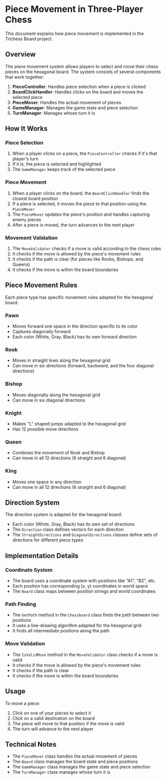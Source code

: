 # Piece Movement in Three-Player Chess

This document explains how piece movement is implemented in the Trichess Board project.

## Overview

The piece movement system allows players to select and move their chess pieces on the hexagonal board. The system consists of several components that work together:

1. **PieceController**: Handles piece selection when a piece is clicked
2. **BoardClickHandler**: Handles clicks on the board and moves the selected piece
3. **PieceMover**: Handles the actual movement of pieces
4. **GameManager**: Manages the game state and piece selection
5. **TurnManager**: Manages whose turn it is

## How It Works

### Piece Selection

1. When a player clicks on a piece, the `PieceController` checks if it's that player's turn
2. If it is, the piece is selected and highlighted
3. The `GameManager` keeps track of the selected piece

### Piece Movement

1. When a player clicks on the board, the `BoardClickHandler` finds the closest board position
2. If a piece is selected, it moves the piece to that position using the `PieceMover`
3. The `PieceMover` updates the piece's position and handles capturing enemy pieces
4. After a piece is moved, the turn advances to the next player

### Movement Validation

1. The `MoveValidator` checks if a move is valid according to the chess rules
2. It checks if the move is allowed by the piece's movement rules
3. It checks if the path is clear (for pieces like Rooks, Bishops, and Queens)
4. It checks if the move is within the board boundaries

## Piece Movement Rules

Each piece type has specific movement rules adapted for the hexagonal board:

### Pawn
- Moves forward one space in the direction specific to its color
- Captures diagonally forward
- Each color (White, Gray, Black) has its own forward direction

### Rook
- Moves in straight lines along the hexagonal grid
- Can move in six directions (forward, backward, and the four diagonal directions)

### Bishop
- Moves diagonally along the hexagonal grid
- Can move in six diagonal directions

### Knight
- Makes "L" shaped jumps adapted to the hexagonal grid
- Has 12 possible move directions

### Queen
- Combines the movement of Rook and Bishop
- Can move in all 12 directions (6 straight and 6 diagonal)

### King
- Moves one space in any direction
- Can move in all 12 directions (6 straight and 6 diagonal)

## Direction System

The direction system is adapted for the hexagonal board:

- Each color (White, Gray, Black) has its own set of directions
- The `Direction` class defines vectors for each direction
- The `StraightDirections` and `DiagonalDirections` classes define sets of directions for different piece types

## Implementation Details

### Coordinate System

- The board uses a coordinate system with positions like "A1", "B2", etc.
- Each position has corresponding (x, y) coordinates in world space
- The `Board` class maps between position strings and world coordinates

### Path Finding

- The `GetPath` method in the `Chessboard` class finds the path between two positions
- It uses a line-drawing algorithm adapted for the hexagonal grid
- It finds all intermediate positions along the path

### Move Validation

- The `IsValidMove` method in the `MoveValidator` class checks if a move is valid
- It checks if the move is allowed by the piece's movement rules
- It checks if the path is clear
- It checks if the move is within the board boundaries

## Usage

To move a piece:

1. Click on one of your pieces to select it
2. Click on a valid destination on the board
3. The piece will move to that position if the move is valid
4. The turn will advance to the next player

## Technical Notes

- The `PieceMover` class handles the actual movement of pieces
- The `Board` class manages the board state and piece positions
- The `GameManager` class manages the game state and piece selection
- The `TurnManager` class manages whose turn it is
